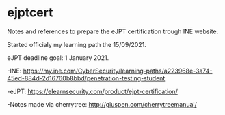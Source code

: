 # ejptcert
Notes and references to prepare the eJPT certification trough INE website.

Started officialy my learning path the 15/09/2021.

eJPT deadline goal: 1 January 2021.

-INE: https://my.ine.com/CyberSecurity/learning-paths/a223968e-3a74-45ed-884d-2d16760b8bbd/penetration-testing-student

-eJPT: https://elearnsecurity.com/product/ejpt-certification/

-Notes made via cherrytree: http://giuspen.com/cherrytreemanual/

